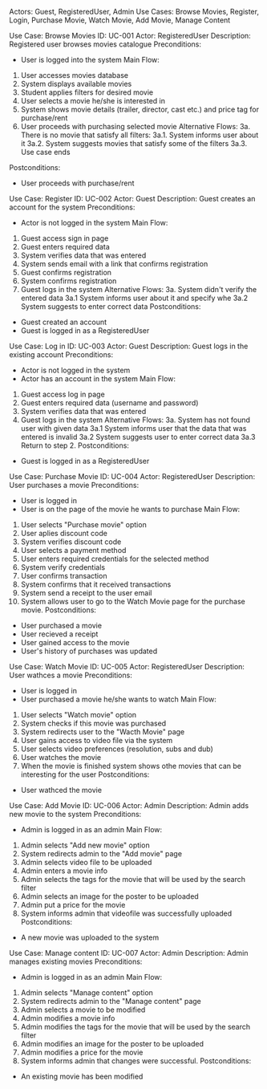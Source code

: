 Actors: Guest, RegisteredUser, Admin
Use Cases: Browse Movies, Register, Login, Purchase Movie, 
          Watch Movie, Add Movie, Manage Content



Use Case: Browse Movies
ID: UC-001
Actor: RegisteredUser
Description: Registered user browses movies catalogue
Preconditions:
- User is logged into the system
Main Flow:
1. User accesses movies database
2. System displays available movies
3. Student applies filters for desired movie
4. User selects a movie he/she is interested in
5. System shows movie details (trailer, director, cast etc.) and price tag for purchase/rent
6. User proceeds with purchasing selected movie
Alternative Flows:
3a. There is no movie that satisfy all filters:
    3a.1. System informs user about it
    3a.2. System suggests movies that satisfy some of the filters
    3a.3. Use case ends

Postconditions:
- User proceeds with purchase/rent


Use Case: Register
ID: UC-002
Actor: Guest
Description: Guest creates an account for the system
Preconditions:
- Actor is not logged in the system
Main Flow:
1. Guest access sign in page
2. Guest enters required data
3. System verifies data that was entered
4. System sends email with a link that confirms registration
5. Guest confirms registration
6. System confirms registration
7. Guest logs in the system
Alternative Flows:
3a. System didn't verify the entered data
    3a.1 System informs user about it and specify whe 
    3a.2 System suggests to enter correct data
Postconditions: 
- Guest created an account
- Guest is logged in as a RegisteredUser


Use Case: Log in
ID: UC-003
Actor: Guest
Description: Guest logs in the existing account
Preconditions:
- Actor is not logged in the system
- Actor has an account in the system
Main Flow:
1. Guest access log in page
2. Guest enters required data (username and password)
3. System verifies data that was entered
4. Guest logs in the system
Alternative Flows:
3a. System has not found user with given data
    3a.1 System informs user that the data that was entered is invalid
    3a.2 System suggests user to enter correct data
    3a.3 Return to step 2.
Postconditions: 
- Guest is logged in as a RegisteredUser


Use Case: Purchase Movie
ID: UC-004
Actor: RegisteredUser
Description: User purchases a movie
Preconditions:
- User is logged in
- User is on the page of the movie he wants to purchase
Main Flow:
1. User selects "Purchase movie" option
2. User aplies discount code
3. System verifies discount code
4. User selects a payment method
5. User enters required credentials for the selected method
6. System verify credentials
7. User confirms transaction
8. System confirms that it received transactions
9. System send a receipt to the user email
10. System allows user to go to the Watch Movie page for the purchase movie.
Postconditions:
- User purchased a movie
- User recieved a receipt
- User gained access to the movie
- User's history of purchases was updated



Use Case: Watch Movie
ID: UC-005
Actor: RegisteredUser
Description: User wathces a movie
Preconditions:
- User is logged in
- User purchased a movie he/she wants to watch
Main Flow:
1. User selects "Watch movie" option
2. System checks if this movie was purchased
3. System redirects user to the "Wacth Movie" page
4. User gains access to video file via the system
5. User selects video preferences (resolution, subs and dub)
6. User watches the movie
7. When the movie is finished system shows othe movies that can be interesting for the user
Postconditions:
- User wathced the movie


Use Case: Add Movie
ID: UC-006
Actor: Admin
Description: Admin adds new movie to the system
Preconditions:
- Admin is logged in as an admin
Main Flow:
1. Admin selects "Add new movie" option
2. System redirects admin to the "Add movie" page
3. Admin selects video file to be uploaded
4. Admin enters a movie info
5. Admin selects the tags for the movie that will be used by the search filter
6. Admin selects an image for the poster to be uploaded
7. Admin put a price for the movie
8. System informs admin that videofile was successfully uploaded
Postconditions:
- A new movie was uploaded to the system


Use Case: Manage content
ID: UC-007
Actor: Admin
Description: Admin manages existing movies
Preconditions:
- Admin is logged in as an admin
Main Flow:
1. Admin selects "Manage content" option
2. System redirects admin to the "Manage content" page
3. Admin selects a movie to be modified
4. Admin modifies a movie info
5. Admin modifies the tags for the movie that will be used by the search filter
6. Admin modifies an image for the poster to be uploaded
7. Admin modifies a price for the movie
8. System informs admin that changes were successful. 
Postconditions:
- An existing movie has been modified



